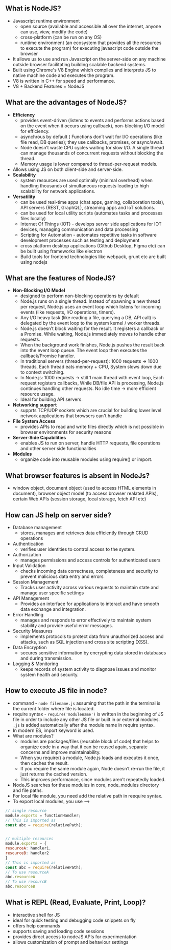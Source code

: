 ## What is NodeJS?
- Javascript runtime environment
    - open source (available and accessible all over the internet, anyone can use, view, modify the code)
    - cross-platform (can be run on any OS)
    - runtime environment (an ecosystem that provides all the resources to execute the program) for executing javascript code outside the browser
- It allows us to use and run Javascript on the server-side on any machine outside browser facilitating building scalable backend systems.
- Built using Chrome's V8 Engine which compiles and interprets JS to native machine code and executes the program.
- V8 is written in C++ for speed and performance.
- V8 + Backend Features = NodeJS

## What are the advantages of NodeJS?
- **Efficiency**
     - provides event-driven (listens to events and performs actions based on the event when it occurs using callback), non-blocking I/O model for efficiency.
     - asynchrous by default ( Functions don’t wait for I/O operations (like file read, DB queries); they use callbacks, promises, or async/await.
     - Node doesn’t waste CPU cycles waiting for slow I/O. A single thread can manage thousands of concurrent requests without blocking the thread.
     - Memory usage is lower compared to thread-per-request models.
- Allows using JS on both client-side and server-side.
- **Scalability**
   - system resources are used optimally (minimal overhead) when handling thousands of simultaneous requests leading to high scalability for network applications.
- **Versatility**
   - can be used real-time apps (chat apps, gaming, collaboration tools), API servers (REST, GraphQL), streaming apps and IoT solutions.
   - can be used for local utility scripts (automates tasks and processes files locally)
   - Internet Of Things (IOT) - develops server side applications for IOT devices, managing communication and data processing
   - Scripting for Automation - automates repetitive tasks in software development processes such as testing and deployment
   - cross platform desktop applications (Github Desktop, Figma etc) can be built using frameworks like electron
   - Build tools for frontend technologies like webpack, grunt etc are built using nodejs
    
## What are the features of NodeJS?
- **Non-Blocking I/O Model**
    - designed to perform non-blocking operations by default
    - Node.js runs on a single thread. Instead of spawning a new thread per request, Node.js uses an event loop which listens for incoming events (like requests, I/O operations, timers).
    - Any I/O heavy task (like reading a file, querying a DB, API call) is delegated by the event loop to the system kernel / worker threads.
    - Node.js doesn’t block waiting for the result. It registers a callback or a Promise. While waiting, Node.js immediately moves to handle other requests.
    - When the background work finishes, Node.js pushes the result back into the event loop queue. The event loop then executes the callback/Promise handler.
    - In traditional servers (thread-per-request): 1000 requests → 1000 threads, Each thread eats memory + CPU, System slows down due to context switching.
    - In Node.js: 1000 requests → still 1 main thread with event loop, Each request registers callbacks, While DB/file API is processing, Node.js continues handling other requests. No idle time → more efficient resource usage.
    - Ideal for building API servers.
- **Networking support**
    - supprts TCP/UDP sockets which are crucial for building lower level network applications that browsers can't handle
- **File System Access**
    - provides APIs to read and write files directly which is not possible in browser environments for security reasons
- **Server-Side Capabilities**
    - enables JS to run on server, handle HTTP requests, file operations and other server side functionalities
- **Modules**
    - organize code into reusable modules using require() or import.
 
## What browser features is absent in NodeJs?
- window object, document object (used to access HTML elements in document), browser object model (to access browser realated APIs),
  certain Web APIs (session storage, local storage, fetch API etc)

## How can JS help on server side?
- Database management
   - stores, manages and retrieves data efficiently through CRUD operations
- Authentication
   - verifies user identities to control access to the system.
- Authorization
   - manages permissions and access controls for authenticated users
- Input Validation
   - checks incoming data correctness, completeness and security to prevent malicious data entry and errors
- Session Management
   - Tracks user activity across various requests to maintain state and manage user specific settings
- API Management
   - Provides an interface for applications to interact and have smooth data exchange and integration.
- Error Handling
   - manages and responds to error effectively to maintain system stability and provide useful error messages.
- Security Measures
   - implements protocols to protect data from unauthorized access and attacks, such as SQL injection and cross site scripting (XSS).
- Data Encryption
   - secures sensitive information by encrypting data stored in databases and during transmission.
- Logging & Monitoring
   - keeps records of system activity to diagnose issues and monitor system health and security.
 
## How to execute JS file in node?
- command - ```node filename.js``` assuming that the path  in the terminal  is the current folder where file is located.
- require syntax - ```require('modulename')``` is written in the beginning of JS file in order to include any other JS file or built in or external modules. ```.js``` is added automatically after the module name in require syntax.
- In modern ES, import keyword is used.
- What are modules?
    - modules are packages/files (reusable block of code) that helps to organize code in a way that it can be reused again, separate concerns and improve maintainability.
    - When you require() a module, Node.js loads and executes it once, then caches the result.
	- If you require the same module again, Node doesn’t re-run the file, it just returns the cached version.
    - This improves performance, since modules aren’t repeatedly loaded.
- NodeJS searches for these modules in core, node_modules directory and file paths.
- For local file module, you need add the relative path in reequire syntax.
- To export local modules, you use -->
``` javascript
// single resource
module.exports = functionHandler;
// This is imported as
const abc = require(relativePath);


// multiple resources
module.exports = {
resourceA: handler1,
resourceB: handler2
}
// This is imported as
const abc = require(relativePath);
// To use resourceA
abc.resourceA
// To use resourcB
abc.resourceB
```

## What is REPL (Read, Evaluate, Print, Loop)?
- interactive shell for JS
- ideal for quick testing and debugging code snippets on fly
- offers help commands
- supports saving and loading code sessions
- provides direct access to nodeJS APIs for experimentation
- allows customization of prompt and behaviour settings
 

  
      
